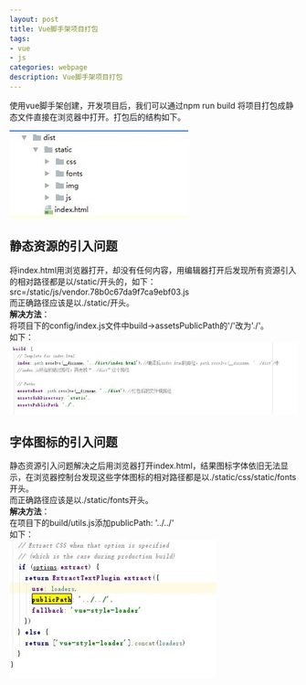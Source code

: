 ```yaml
---
layout: post
title: Vue脚手架项目打包
tags:
- vue
- js
categories: webpage
description: Vue脚手架项目打包
---
```

使用vue脚手架创建，开发项目后，我们可以通过npm run build 将项目打包成静态文件直接在浏览器中打开。打包后的结构如下。

<!-- more -->

![webpackage结构](\assets\img\vue_webpackage_1.jpg)  
## 静态资源的引入问题  
将index.html用浏览器打开，却没有任何内容，用编辑器打开后发现所有资源引入的相对路径都是以/static/开头的，如下：  
src=/static/js/vendor.78b0c67da9f7ca9ebf03.js  
而正确路径应该是以./static/开头。  
**解决方法**：  
将项目下的config/index.js文件中build->assetsPublicPath的'/'改为'./'。  
如下：  
![资源路径解决办法](\assets\img\vue_webpackage_2.jpg)  
## 字体图标的引入问题  
静态资源引入问题解决之后用浏览器打开index.html，结果图标字体依旧无法显示，在浏览器控制台发现这些字体图标的相对路径都是以./static/css/static/fonts开头。  
而正确路径应该是以./static/fonts开头。  
**解决方法**：  
在项目下的build/utils.js添加publicPath: '../../'  
如下：  
![子体图标路径解决办法](\assets\img\vue_webpackage_3.jpg)  

